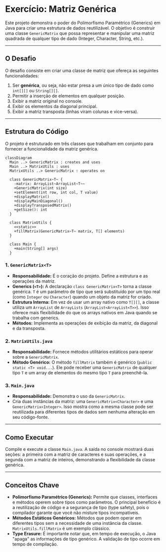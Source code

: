 # Exercício: Matriz Genérica

Este projeto demonstra o poder do Polimorfismo Paramétrico (Generics) em Java para criar uma estrutura de dados reutilizável. O objetivo é construir uma classe `GenericMatrix` que possa representar e manipular uma matriz quadrada de qualquer tipo de dado (Integer, Character, String, etc.).

---

## O Desafio

O desafio consiste em criar uma classe de matriz que ofereça as seguintes funcionalidades:

1.  Ser **genérica**, ou seja, não estar presa a um único tipo de dado como `int[][]` ou `String[][]`.
2.  Permitir a inserção de elementos em qualquer posição.
3.  Exibir a matriz original no console.
4.  Exibir os elementos da diagonal principal.
5.  Exibir a matriz transposta (linhas viram colunas e vice-versa).

---

## Estrutura do Código

O projeto é estruturado em três classes que trabalham em conjunto para fornecer a funcionalidade da matriz genérica.

```mermaid
classDiagram
  Main ..> GenericMatrix : creates and uses
  Main ..> MatrixUtils : uses
  MatrixUtils ..> GenericMatrix : operates on

  class GenericMatrix~T~ {
    -matrix: ArrayList~ArrayList~T~~
    +GenericMatrix(int size)
    +setElement(int row, int col, T value)
    +displayMatrix()
    +displayMainDiagonal()
    +displayTransposedMatrix()
    +getSize(): int
  }

  class MatrixUtils {
    <<static>>
    +fillMatrix(GenericMatrix~T~ matrix, T[] elements)
  }

  class Main {
    +main(String[] args)
  }
```

### 1. `GenericMatrix<T>`

*   **Responsabilidade:** É o coração do projeto. Define a estrutura e as operações da matriz.
*   **Generics (`<T>`):** A declaração `class GenericMatrix<T>` torna a classe genérica. `T` é um parâmetro de tipo que será substituído por um tipo real (como `Integer` ou `Character`) quando um objeto da matriz for criado.
*   **Estrutura Interna:** Em vez de usar um array nativo como `T[][]`, a classe utiliza um `ArrayList` de `ArrayLists` (`ArrayList<ArrayList<T>>`). Isso oferece mais flexibilidade do que os arrays nativos em Java quando se trabalha com generics.
*   **Métodos:** Implementa as operações de exibição da matriz, da diagonal e da transposta.

### 2. `MatrixUtils.java`

*   **Responsabilidade:** Fornece métodos utilitários estáticos para operar sobre a `GenericMatrix`.
*   **Método Genérico:** O método `fillMatrix` também é genérico (`public static <T> void...`). Ele pode receber uma `GenericMatrix` de qualquer tipo `T` e um array de elementos do mesmo tipo `T` para preenchê-la.

### 3. `Main.java`

*   **Responsabilidade:** Demonstra o uso da `GenericMatrix`.
*   Cria duas instâncias da matriz: uma `GenericMatrix<Character>` e uma `GenericMatrix<Integer>`. Isso mostra como a mesma classe pode ser reutilizada para diferentes tipos de dados sem nenhuma alteração em seu código-fonte.

---

## Como Executar

Compile e execute a classe `Main.java`. A saída no console mostrará duas seções: a primeira com a matriz de caracteres e suas operações, e a segunda com a matriz de inteiros, demonstrando a flexibilidade da classe genérica.

---

## Conceitos Chave

*   **Polimorfismo Paramétrico (Generics):** Permite que classes, interfaces e métodos operem sobre tipos como parâmetros. O principal benefício é a reutilização de código e a segurança de tipo (type safety), pois o compilador garante que você não misture tipos incompatíveis.
*   **Métodos Estáticos Genéricos:** Métodos que podem operar em diferentes tipos sem a necessidade de uma instância da classe. `MatrixUtils.fillMatrix` é um exemplo clássico.
*   **Type Erasure:** É importante notar que, em tempo de execução, o Java "apaga" as informações de tipo genérico. A validação de tipo ocorre em tempo de compilação.
